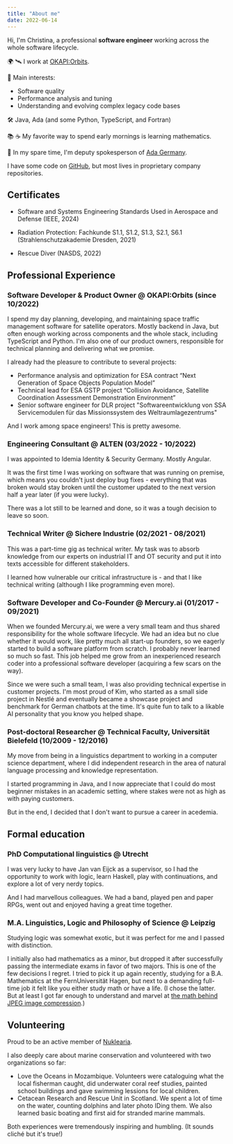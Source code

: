 ```yaml
---
title: "About me"
date: 2022-06-14
---
```


Hi, I'm Christina, a professional **software engineer** working across the whole software lifecycle.

🌍 🛰️ I work at [OKAPI:Orbits](https://www.okapiorbits.space/).

📎 Main interests:
* Software quality 
* Performance analysis and tuning
* Understanding and evolving complex legacy code bases

🛠️ Java, Ada (and some Python, TypeScript, and Fortran) 

📚 ☕ My favorite way to spend early mornings is learning mathematics.

📯 In my spare time, I'm deputy spokesperson of [Ada Germany](https://ada-deutschland.de/).

I have some code on [GitHub](https://github.com/cunger/), but most lives in proprietary company repositories.

## Certificates

* Software and Systems Engineering Standards Used in Aerospace and Defense
  (IEEE, 2024)

* Radiation Protection: Fachkunde S1.1, S1.2, S1.3, S2.1, S6.1
  (Strahlenschutzakademie Dresden, 2021)

* Rescue Diver
  (NASDS, 2022)

## Professional Experience

### Software Developer & Product Owner @ OKAPI:Orbits (since 10/2022)

I spend my day planning, developing, and maintaining space traffic management software for satellite operators. 
Mostly backend in Java, but often enough working across components and the whole stack, including TypeScript and Python.
I'm also one of our product owners, responsible for technical planning and delivering what we promise.

I already had the pleasure to contribute to several projects:

* Performance analysis and optimization for ESA contract “Next Generation of Space Objects Population Model” 
* Technical lead for ESA GSTP project “Collision Avoidance, Satellite Coordination Assessment Demonstration Environment”
* Senior software engineer for DLR project "Softwareentwicklung von SSA Servicemodulen für das Missionssystem des Weltraumlagezentrums" 

And I work among space engineers! This is pretty awesome.

### Engineering Consultant @ ALTEN (03/2022 - 10/2022)

I was appointed to Idemia Identity & Security Germany. Mostly Angular.

It was the first time I was working on software that was running on premise, which means you couldn't just deploy bug fixes - everything that was broken would stay broken until the customer updated to the next version half a year later (if you were lucky).

There was a lot still to be learned and done, so it was a tough decision to leave so soon.

### Technical Writer @ Sichere Industrie (02/2021 - 08/2021)

This was a part-time gig as technical writer. My task was to absorb knowledge from our experts on industrial IT and OT security and put it into texts accessible for different stakeholders. 

I learned how vulnerable our critical infrastructure is - and that I like technical writing (although I like programming even more).

### Software Developer and Co-Founder @ Mercury.ai (01/2017 - 09/2021)

When we founded Mercury.ai, we were a very small team and thus shared responsibility for the whole software lifecycle. We had an idea but no clue whether it would work, like pretty much all start-up founders, so we eagerly started to build a software platform from scratch. I probably never learned so much so fast. This job helped me grow from an inexperienced research coder into a professional software developer (acquiring a few scars on the way).

Since we were such a small team, I was also providing technical expertise in customer projects. I'm most proud of Kim, who started as a small side project in Nestlé and eventually became a showcase project and benchmark for German chatbots at the time. It's quite fun to talk to a likable AI personality that you know you helped shape.

### Post-doctoral Researcher @ Technical Faculty, Universität Bielefeld (10/2009 - 12/2016)

My move from being in a linguistics department to working in a computer science department, where I did independent research in the area of natural language processing and knowledge representation.

I started programming in Java, and I now appreciate that I could do most beginner mistakes in an academic setting, where stakes were not as high as with paying customers.

But in the end, I decided that I don't want to pursue a career in acedemia.

## Formal education

### PhD Computational linguistics @ Utrecht

I was very lucky to have Jan van Eijck as a supervisor, so I had the opportunity to work with logic, learn Haskell, play with continuations, and explore a lot of very nerdy topics.

And I had marvellous colleagues. We had a band, played pen and paper RPGs, went out and enjoyed having a great time together.

### M.A. Linguistics, Logic and Philosophy of Science @ Leipzig

Studying logic was somewhat exotic, but it was perfect for me and I passed with distinction.

I initially also had mathematics as a minor, but dropped it after successfully passing the intermediate exams in favor of two majors. This is one of the few decisions I regret. 
I tried to pick it up again recently, studying for a B.A. Mathematics at the FernUniversität Hagen, but next to a demanding full-time job it felt like you either study math or have a life.
(I chose the latter. But at least I got far enough to understand and marvel at [the math behind JPEG image compression](../notes/math/dct).)

## Volunteering

Proud to be an active member of [Nuklearia](https://nuklearia.de/).

I also deeply care about marine conservation and volunteered with two organizations so far:

* Love the Oceans in Mozambique. Volunteers were cataloguing what the local fisherman caught, did underwater coral reef studies, painted school buildings and gave swimming lessions for local children.
* Cetacean Research and Rescue Unit in Scotland. We spent a lot of time on the water, counting dolphins and later photo IDing them. We also learned basic boating and first aid for stranded marine mammals.

Both experiences were tremendously inspiring and humbling. (It sounds cliché but it's true!)
